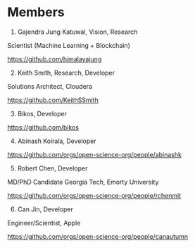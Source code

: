 # Members

1. Gajendra Jung Katuwal, Vision, Research

Scientist (Machine Learning + Blockchain)

https://github.com/himalayajung

2. Keith Smith, Research, Developer

Solutions Architect, Cloudera

https://github.com/KeithSSmith

3. Bikos, Developer

https://github.com/bikos

4. Abinash Koirala, Developer

https://github.com/orgs/open-science-org/people/abinashk

5. Robert Chen, Developer

MD/PhD Candidate Georgia Tech, Emorty University

https://github.com/orgs/open-science-org/people/rchenmit

6. Can Jin, Developer

Engineer/Scientist, Apple

https://github.com/orgs/open-science-org/people/canautumn
